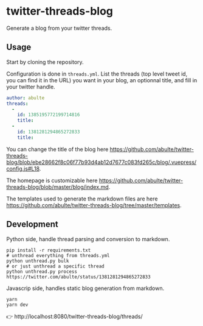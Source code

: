 # twitter-threads-blog

Generate a blog from your twitter threads.

## Usage

Start by cloning the repository.

Configuration is done in `threads.yml`. List the threads (top level tweet id, you can find it in the URL) you want in your blog, an optionnal title, and fill in your twitter handle.

```yml
author: abulte
threads:
  -
    id: 1385195772199714816
    title:
  -
    id: 1381281294865272833
    title:
```

You can change the title of the blog here https://github.com/abulte/twitter-threads-blog/blob/ebe28662f8c06f77b93d4ab12d7677c083fd265c/blog/.vuepress/config.js#L18.

The homepage is customizable here https://github.com/abulte/twitter-threads-blog/blob/master/blog/index.md.

The templates used to generate the markdown files are here https://github.com/abulte/twitter-threads-blog/tree/master/templates.

## Development

Python side, handle thread parsing and conversion to markdown.

```shell
pip install -r requirements.txt
# unthread everything from threads.yml
python unthread.py bulk
# or just unthread a specific thread
python unthread.py process https://twitter.com/abulte/status/1381281294865272833
```

Javascrip side, handles static blog generation from markdown.

```shell
yarn
yarn dev
```

👉 http://localhost:8080/twitter-threads-blog/threads/
